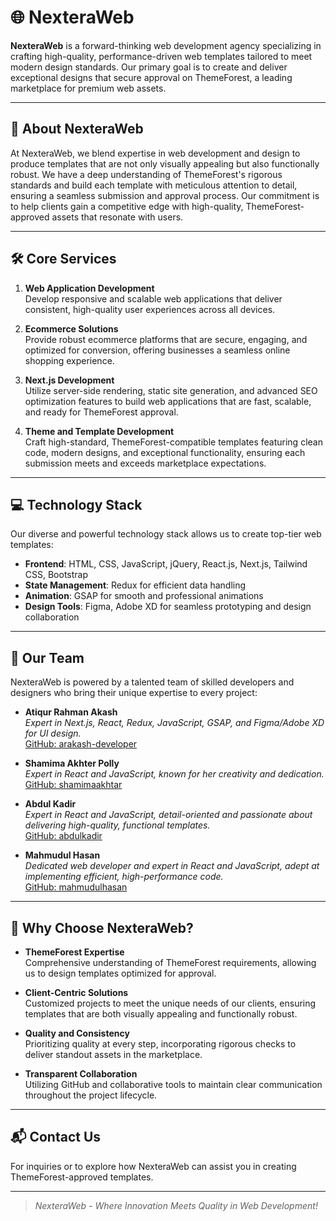 # 🌐 NexteraWeb

**NexteraWeb** is a forward-thinking web development agency specializing in crafting high-quality, performance-driven web templates tailored to meet modern design standards. Our primary goal is to create and deliver exceptional designs that secure approval on ThemeForest, a leading marketplace for premium web assets.

---

## 🚀 About NexteraWeb

At NexteraWeb, we blend expertise in web development and design to produce templates that are not only visually appealing but also functionally robust. We have a deep understanding of ThemeForest's rigorous standards and build each template with meticulous attention to detail, ensuring a seamless submission and approval process. Our commitment is to help clients gain a competitive edge with high-quality, ThemeForest-approved assets that resonate with users.

---

## 🛠️ Core Services

1. **Web Application Development**  
   Develop responsive and scalable web applications that deliver consistent, high-quality user experiences across all devices.

2. **Ecommerce Solutions**  
   Provide robust ecommerce platforms that are secure, engaging, and optimized for conversion, offering businesses a seamless online shopping experience.

3. **Next.js Development**  
   Utilize server-side rendering, static site generation, and advanced SEO optimization features to build web applications that are fast, scalable, and ready for ThemeForest approval.

4. **Theme and Template Development**  
   Craft high-standard, ThemeForest-compatible templates featuring clean code, modern designs, and exceptional functionality, ensuring each submission meets and exceeds marketplace expectations.

---

## 💻 Technology Stack

Our diverse and powerful technology stack allows us to create top-tier web templates:

- **Frontend**: HTML, CSS, JavaScript, jQuery, React.js, Next.js, Tailwind CSS, Bootstrap
- **State Management**: Redux for efficient data handling
- **Animation**: GSAP for smooth and professional animations
- **Design Tools**: Figma, Adobe XD for seamless prototyping and design collaboration

---

## 👥 Our Team

NexteraWeb is powered by a talented team of skilled developers and designers who bring their unique expertise to every project:

- **Atiqur Rahman Akash**  
  *Expert in Next.js, React, Redux, JavaScript, GSAP, and Figma/Adobe XD for UI design.*  
  [GitHub: arakash-developer](https://github.com/arakash-developer)

- **Shamima Akhter Polly**  
  *Expert in React and JavaScript, known for her creativity and dedication.*  
  [GitHub: shamimaakhtar](https://github.com/shamimaakhtar)

- **Abdul Kadir**  
  *Expert in React and JavaScript, detail-oriented and passionate about delivering high-quality, functional templates.*  
  [GitHub: abdulkadir](https://github.com/abdulkadir)

- **Mahmudul Hasan**  
  *Dedicated web developer and expert in React and JavaScript, adept at implementing efficient, high-performance code.*  
  [GitHub: mahmudulhasan](https://github.com/mahmudulhasan)

---

## 🌟 Why Choose NexteraWeb?

- **ThemeForest Expertise**  
  Comprehensive understanding of ThemeForest requirements, allowing us to design templates optimized for approval.

- **Client-Centric Solutions**  
  Customized projects to meet the unique needs of our clients, ensuring templates that are both visually appealing and functionally robust.

- **Quality and Consistency**  
  Prioritizing quality at every step, incorporating rigorous checks to deliver standout assets in the marketplace.

- **Transparent Collaboration**  
  Utilizing GitHub and collaborative tools to maintain clear communication throughout the project lifecycle.

---

## 📬 Contact Us

For inquiries or to explore how NexteraWeb can assist you in creating ThemeForest-approved templates.

---

> *NexteraWeb - Where Innovation Meets Quality in Web Development!*
